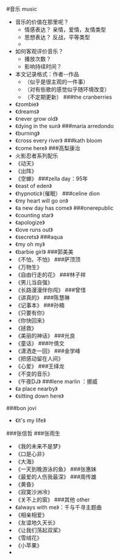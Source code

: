 #音乐 music
- 音乐的价值在那里呢？
	- 情感表达？ 亲情，爱情，友情类型
	- 思想表达？ 反战，平等类型
	- 
- 如何客观评价音乐？
	- 播放次数？
	- 影响持续时间？
- 本文记录格式：作者--作品
	- （似乎是很主观的一件事）
	- （对有些歌的感觉似乎随环境改变）
	- （不定期更新）
###the cranberries
- 《zombie》
- 《dreams》
- 《never grow old》
- 《dying in the sun》
###maria arredondo
- 《burning》
- 《cross every river》
###kath bloom 
- 《come here》
###高梨康治
- 火影忍者系列配乐
- 《动天》
- 《出阵》
- 《空蝉》
###zella day：95年
- 《east of eden》
- 《hypnotic》（催眠）
###celine dion
- 《my heart will go on》
- 《a new day has come》
###onerepublic
- 《counting star》
- 《apologize》
- 《love runs out》
- 《secrets》
###aqua
- 《my oh my》
- 《barbie girl》
###郭美美 
- 《不怕，不怕》
###萨顶顶 
- 《万物生》
- 《自由行走的花》
###林子祥
- 《男儿当自强》
- 《长路漫漫伴你闯》
###曾惜
- 《讲真的》
###陈慧琳
- 《记事本》
###孙楠
- 《只要有你》
- 《你快回来》
- 《拯救》
- 《美丽的神话》
###光良
- 《童话》
###叶倩文
- 《潇洒走一回》
###金学峰
- 《把感动留在人间》
- 《心爱》
###王绎龙
- 《不变的音乐》
- 《午夜DJ》
###lene marlin  ：挪威
- 《a place nearby》
- 《sitting down here》

###bon jovi
- 《it's my life》

###张信哲
###张雨生
- 《我的未来不是梦》
- 《口是心非》
- 《大海》
- 《一天到晚游泳的鱼》
###张惠妹
- 《最爱的人伤我最深》
###周传雄
- 《黄昏》
- 《寂寞沙洲冷》
- 《关不上的窗》
###其他 other
- 《always with me》：千与千寻主题曲
- 《相亲相爱》
- 《友谊地久天长》
- 《让我们荡起双桨》
- 《雪绒花》
- 《小苹果》
- 